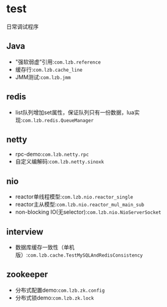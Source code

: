 # test
日常调试程序

## Java
* "强软弱虚"引用:`com.lzb.reference`
* 缓存行:`com.lzb.cache_line`
* JMM测试:`com.lzb.jmm`

## redis
* list队列增加set属性，保证队列只有一份数据，lua实现:`com.lzb.redis.QueueManager`

## netty
* rpc-demo:`com.lzb.netty.rpc`
* 自定义编解码:`com.lzb.netty.sinoxk`

## nio
* reactor单线程模型:`com.lzb.nio.reactor_single`
* reactor主从模型:`com.lzb.nio.reactor_mul_main_sub`
* non-blocking IO(无selector):`com.lzb.nio.NioServerSocket`

## interview
* 数据库缓存一致性（单机版）:`com.lzb.cache.TestMySQLAndRedisConsistency`

## zookeeper
* 分布式配置demo:`com.lzb.zk.config`
* 分布式锁demo:`com.lzb.zk.lock`